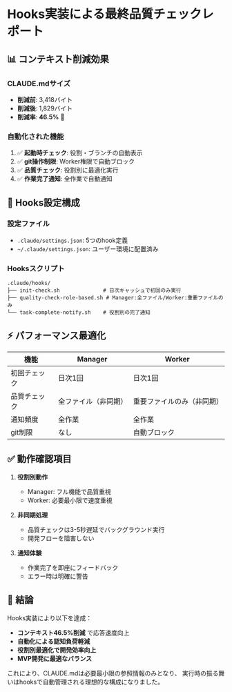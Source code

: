 # Hooks実装による最終品質チェックレポート

## 📊 コンテキスト削減効果

### CLAUDE.mdサイズ
- **削減前**: 3,418バイト
- **削減後**: 1,829バイト  
- **削減率**: **46.5%** 🎉

### 自動化された機能
1. ✅ **起動時チェック**: 役割・ブランチの自動表示
2. ✅ **git操作制限**: Worker権限で自動ブロック
3. ✅ **品質チェック**: 役割別に最適化実行
4. ✅ **作業完了通知**: 全作業で自動通知

## 🔧 Hooks設定構成

### 設定ファイル
- `.claude/settings.json`: 5つのhook定義
- `~/.claude/settings.json`: ユーザー環境に配置済み

### Hooksスクリプト
```
.claude/hooks/
├── init-check.sh              # 日次キャッシュで初回のみ実行
├── quality-check-role-based.sh # Manager:全ファイル/Worker:重要ファイルのみ
└── task-complete-notify.sh    # 役割別の完了通知
```

## ⚡ パフォーマンス最適化

| 機能 | Manager | Worker |
|------|---------|--------|
| 初回チェック | 日次1回 | 日次1回 |
| 品質チェック | 全ファイル（非同期） | 重要ファイルのみ（非同期） |
| 通知頻度 | 全作業 | 全作業 |
| git制限 | なし | 自動ブロック |

## ✅ 動作確認項目

1. **役割別動作**
   - Manager: フル機能で品質重視
   - Worker: 必要最小限で速度重視

2. **非同期処理**
   - 品質チェックは3-5秒遅延でバックグラウンド実行
   - 開発フローを阻害しない

3. **通知体験**
   - 作業完了を即座にフィードバック
   - エラー時は明確に警告

## 🎯 結論

Hooks実装により以下を達成：
- **コンテキスト46.5%削減** で応答速度向上
- **自動化による認知負荷軽減**
- **役割別最適化で開発効率向上**
- **MVP開発に最適なバランス**

これにより、CLAUDE.mdは必要最小限の参照情報のみとなり、
実行時の振る舞いはhooksで自動管理される理想的な構成になりました。